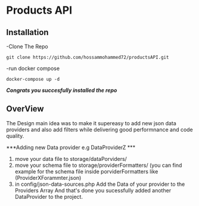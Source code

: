 
<h1>Products API </h1> 

<h2>
    Installation
</h2>
 -Clone The Repo
 
 ```
 git clone https://github.com/hossammohammed72/productsAPI.git 
 ```
 
 -run docker compose 
 
 ```
 docker-compose up -d
```

***Congrats you succesfully installed the repo*** 

<h2>
    OverView 
</h2> 
The Design main idea was to make it supereasy to add new json data providers and also add filters while delivering good performnance and code quality. 

***Adding  new Data provider e.g DataProviderZ ***  

1. move your data file to  storage/dataPorviders/ 
2. move your schema file to storage/providerFormatters/ (you can find example for the schema file inside porviderFormatters like (ProviderXForammter.json) 
3. in config/json-data-sources.php Add the Data of your provider to the Providers Array 
And that's done you sucessfully added another DataProvider to the project.  


